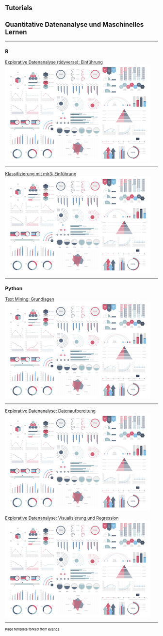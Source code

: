 ## Tutorials
## Quantitative Datenanalyse und Maschinelles Lernen

---

### R

[Explorative Datenanalyse (tidyverse): Einführung](tutorials/r_eda_tidyverse.html)
<img src="images/dummy_thumbnail.jpg?raw=true"/>

---
[Klassifizierung mit mlr3: Einführung](tutorials/r_klassifizierung_mlr3_einfuehrung.html)
<img src="images/dummy_thumbnail.jpg?raw=true"/>


---

### Python

[Text Mining: Grundlagen](tutorials/python_tm_basics.html)
<img src="images/dummy_thumbnail.jpg?raw=true"/>

---
[Explorative Datenanalyse: Datenaufbereitung](tutorials/python_eda_1.html)
<img src="images/dummy_thumbnail.jpg?raw=true"/>

[Explorative Datenanalyse: Visualisierung und Regression](tutorials/python_eda_2.html)
<img src="images/dummy_thumbnail.jpg?raw=true"/>





---
<p style="font-size:11px">Page template forked from <a href="https://github.com/evanca/quick-portfolio">evanca</a></p>
<!-- Remove above link if you don't want to attibute -->
